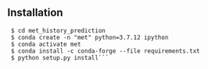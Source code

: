 

## Installation

```$ git clone git@github.com:divyakoyy/met_history_prediction.git
 $ cd met_history_prediction
 $ conda create -n "met" python=3.7.12 ipython
 $ conda activate met
 $ conda install -c conda-forge --file requirements.txt
 $ python setup.py install```
